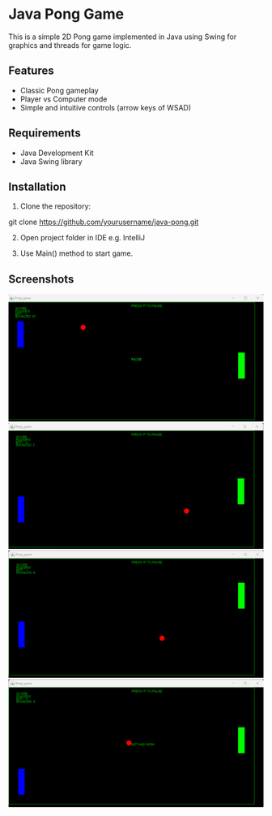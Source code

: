 # Java Pong Game

This is a simple 2D Pong game implemented in Java using Swing for graphics and threads for game logic.

## Features

- Classic Pong gameplay
- Player vs Computer mode
- Simple and intuitive controls (arrow keys of WSAD)

## Requirements

- Java Development Kit
- Java Swing library

## Installation

1. Clone the repository:

git clone https://github.com/yourusername/java-pong.git

2. Open project folder in IDE e.g. IntelliJ

3. Use Main() method to start game.


## Screenshots
![Pong Screenshot](screens/pong1.png)
![Pong Screenshot](screens/pong2.png)
![Pong Screenshot](screens/pong3.png)
![Pong Screenshot](screens/pong4.png)
